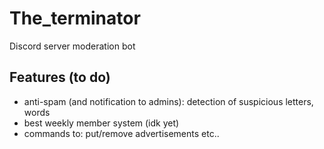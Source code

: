 # The_terminator
Discord server moderation bot


## Features (to do)
- anti-spam (and notification to admins): detection of suspicious letters, words
- best weekly member system (idk yet)
- commands to:
     put/remove advertisements 
     etc..
